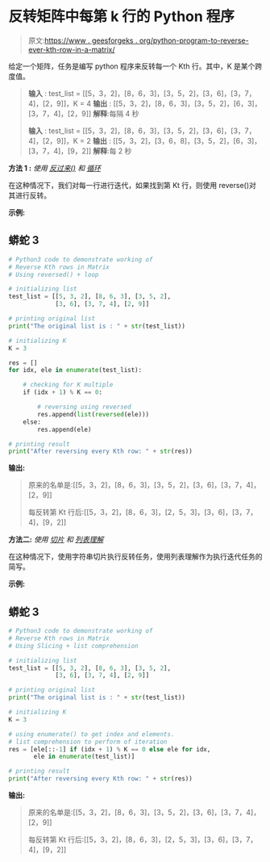 # 反转矩阵中每第 k 行的 Python 程序

> 原文:[https://www . geesforgeks . org/python-program-to-reverse-ever-kth-row-in-a-matrix/](https://www.geeksforgeeks.org/python-program-to-reverse-every-kth-row-in-a-matrix/)

给定一个矩阵，任务是编写 python 程序来反转每一个 Kth 行。其中，K 是某个跨度值。

> **输入** : test_list = [[5，3，2]，[8，6，3]，[3，5，2]，[3，6]，[3，7，4]，[2，9]]，K = 4
> **输出** : [[5，3，2]，[8，6，3]，[3，5，2]，[6，3]，[3，7，4]，[2，9]]
> **解释**:每隔 4 秒
> 
> **输入** : test_list = [[5，3，2]，[8，6，3]，[3，5，2]，[3，6]，[3，7，4]，[2，9]]，K = 2
> **输出** : [[5，3，2]，[3，6，8]，[3，5，2]，[6，3]，[3，7，4]，[9，2]]
> **解释**:每 2 秒

**方法 1 :** *使用* [*反过来()*](https://www.geeksforgeeks.org/python-list-reverse/#:~:text=reverse()%20is%20an%20inbuilt,objects%20of%20list%20in%20place.&text=Returns%3A,given%20object%20from%20the%20list.) *和* [*循环*](https://www.geeksforgeeks.org/loops-in-python/)

在这种情况下，我们对每一行进行迭代，如果找到第 Kt 行，则使用 reverse()对其进行反转。

**示例:**

## 蟒蛇 3

```py
# Python3 code to demonstrate working of
# Reverse Kth rows in Matrix
# Using reversed() + loop

# initializing list
test_list = [[5, 3, 2], [8, 6, 3], [3, 5, 2], 
             [3, 6], [3, 7, 4], [2, 9]]

# printing original list
print("The original list is : " + str(test_list))

# initializing K
K = 3

res = []
for idx, ele in enumerate(test_list):

    # checking for K multiple
    if (idx + 1) % K == 0:

        # reversing using reversed
        res.append(list(reversed(ele)))
    else:
        res.append(ele)

# printing result
print("After reversing every Kth row: " + str(res))
```

**输出:**

> 原来的名单是:[[5，3，2]，[8，6，3]，[3，5，2]，[3，6]，[3，7，4]，[2，9]]
> 
> 每反转第 Kt 行后:[[5，3，2]，[8，6，3]，[2，5，3]，[3，6]，[3，7，4]，[9，2]]

**方法二:** *使用* [*切片*](https://www.geeksforgeeks.org/string-slicing-in-python/) *和* [*列表理解*](https://www.geeksforgeeks.org/python-list-comprehension/)

在这种情况下，使用字符串切片执行反转任务，使用列表理解作为执行迭代任务的简写。

**示例:**

## 蟒蛇 3

```py
# Python3 code to demonstrate working of
# Reverse Kth rows in Matrix
# Using Slicing + list comprehension

# initializing list
test_list = [[5, 3, 2], [8, 6, 3], [3, 5, 2], 
             [3, 6], [3, 7, 4], [2, 9]]

# printing original list
print("The original list is : " + str(test_list))

# initializing K
K = 3

# using enumerate() to get index and elements.
# list comprehension to perform of iteration
res = [ele[::-1] if (idx + 1) % K == 0 else ele for idx,
       ele in enumerate(test_list)]

# printing result
print("After reversing every Kth row: " + str(res))
```

**输出:**

> 原来的名单是:[[5，3，2]，[8，6，3]，[3，5，2]，[3，6]，[3，7，4]，[2，9]]
> 
> 每反转第 Kt 行后:[[5，3，2]，[8，6，3]，[2，5，3]，[3，6]，[3，7，4]，[9，2]]